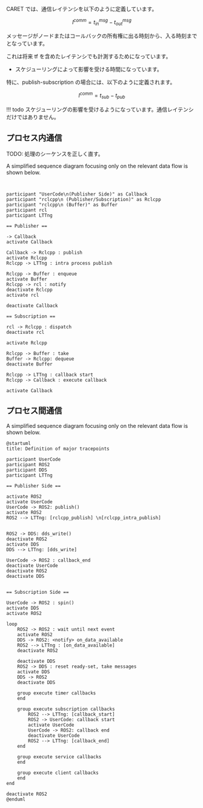 CARET では、通信レイテンシを以下のように定義しています。

$$
l^{comm} = t^{msg}_{in} - t^{msg}_{out}
$$

メッセージがノードまたはコールバックの所有権に出る時刻から、入る時刻までとなっています。

これは将来 tf を含めたレイテンシでも計測するためになっています。

- スケジューリングによって影響を受ける時間になっています。

特に、publish-subscription の場合には、以下のように定義されます。

$$
l^{comm} = t_{sub} - t_{pub}
$$

<prettier-ignore-start>
!!! todo
        スケジューリングの影響を受けるようになっています。通信レイテンシだけではありません。
<prettier-ignore-end>

## プロセス内通信

TODO: 処理のシーケンスを正しく直す。

A simplified sequence diagram focusing only on the relevant data flow is shown below.

```plantuml


participant "UserCode\n(Publisher Side)" as Callback
participant "rclcpp\n (Publisher/Subscription)" as Rclcpp
participant "rclcpp\n (Buffer)" as Buffer
participant rcl
participant LTTng

== Publisher ==

-> Callback
activate Callback

Callback -> Rclcpp : publish
activate Rclcpp
Rclcpp -> LTTng : intra process publish

Rclcpp -> Buffer : enqueue
activate Buffer
Rclcpp -> rcl : notify
deactivate Rclcpp
activate rcl

deactivate Callback

== Subscription ==

rcl -> Rclcpp : dispatch
deactivate rcl

activate Rclcpp

Rclcpp -> Buffer : take
Buffer -> Rclcpp: dequeue
deactivate Buffer

Rclcpp -> LTTng : callback start
Rclcpp -> Callback : execute callback

activate Callback

```

## プロセス間通信

A simplified sequence diagram focusing only on the relevant data flow is shown below.

```plantuml
@startuml
title: Definition of major tracepoints

participant UserCode
participant ROS2
participant DDS
participant LTTng

== Publisher Side ==

activate ROS2
activate UserCode
UserCode -> ROS2: publish()
activate ROS2
ROS2 --> LTTng: [rclcpp_publish] \n[rclcpp_intra_publish]


ROS2 -> DDS: dds_write()
deactivate ROS2
activate DDS
DDS --> LTTng: [dds_write]

UserCode -> ROS2 : callback_end
deactivate UserCode
deactivate ROS2
deactivate DDS


== Subscription Side ==

UserCode -> ROS2 : spin()
activate DDS
activate ROS2

loop
    ROS2 -> ROS2 : wait until next event
    activate ROS2
    DDS -> ROS2: <notify> on_data_available
    ROS2 --> LTTng : [on_data_available]
    deactivate ROS2

    deactivate DDS
    ROS2 -> DDS : reset ready-set, take messages
    activate DDS
    DDS -> ROS2
    deactivate DDS

    group execute timer callbacks
    end

    group execute subscription callbacks
        ROS2 --> LTTng: [callback_start]
        ROS2 -> UserCode: callback start
        activate UserCode
        UserCode -> ROS2: callback end
        deactivate UserCode
        ROS2 --> LTTng: [callback_end]
    end

    group execute service callbacks
    end

    group execute client callbacks
    end
end

deactivate ROS2
@enduml
```
